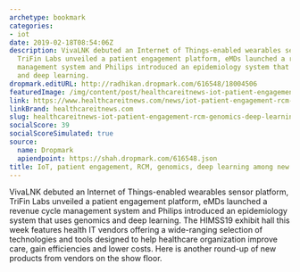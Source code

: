 ```yaml
---
archetype: bookmark
categories:
- iot
date: 2019-02-18T08:54:06Z
description: VivaLNK debuted an Internet of Things-enabled wearables sensor platform,
  TriFin Labs unveiled a patient engagement platform, eMDs launched a revenue cycle
  management system and Philips introduced an epidemiology system that uses genomics
  and deep learning.
dropmark.editURL: http://radhikan.dropmark.com/616548/18004506
featuredImage: /img/content/post/healthcareitnews-iot-patient-engagement-rcm-genomics-deep-learning-among-new-tech-at-himss19.JPG
link: https://www.healthcareitnews.com/news/iot-patient-engagement-rcm-genomics-deep-learning-among-new-tech-himss19
linkBrand: healthcareitnews.com
slug: healthcareitnews-iot-patient-engagement-rcm-genomics-deep-learning-among-new-tech-at-himss19
socialScore: 39
socialScoreSimulated: true
source:
  name: Dropmark
  apiendpoint: https://shah.dropmark.com/616548.json
title: IoT, patient engagement, RCM, genomics, deep learning among new tech at HIMSS19
---
```

VivaLNK debuted an Internet of Things-enabled wearables sensor platform, TriFin Labs unveiled a patient engagement platform, eMDs launched a revenue cycle management system and Philips introduced an epidemiology system that uses genomics and deep learning. The HIMSS19 exhibit hall this week features health IT vendors offering a wide-ranging selection of technologies and tools designed to help healthcare organization improve care, gain efficiencies and lower costs. Here is another round-up of new products from vendors on the show floor.

